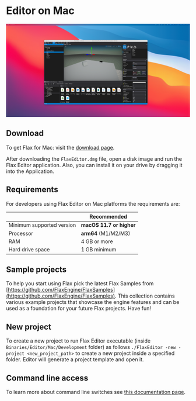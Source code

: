 # Editor on Mac

![Flax Editor on Mac](media/flax-editor-mac.png)

## Download

To get Flax for Mac: visit the [download page](https://flaxengine.com/download).

After downloading the `FlaxEditor.dmg` file, open a disk image and run the Flax Editor application. Also, you can install it on your drive by dragging it into the Application.

## Requirements

For developers using Flax Editor on Mac platforms the requirements are:

| | Recommended |
|-------|-------|
| Minimum supported version | **macOS 11.7 or higher** |
| Processor | **arm64** (M1/M2/M3) |
| RAM | 4 GB or more |
| Hard drive space | 1 GB minimum |

## Sample projects

To help you start using Flax pick the latest Flax Samples from [https://github.com/FlaxEngine/FlaxSamples](https://github.com/FlaxEngine/FlaxSamples). This collection contains various example projects that showcase the engine features and can be used as a foundation for your future Flax projects. Have fun!

## New project

To create a new project to run Flax Editor executable (inside `Binaries/Editor/Mac/Development` folder) as follows `./FlaxEditor -new -project <new_project_path>` to create a new project inside a specified folder. Editor will generate a project template and open it.

## Command line access

To learn more about command line switches see [this documentation page](../editor/advanced/command-line-access.md).
